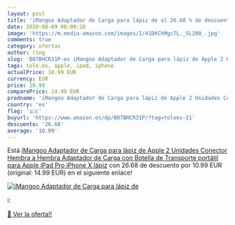```yaml
---
layout: post
title: 'iMangoo Adaptador de Carga para lápiz de al 26.68 % de descuento'
date: 2020-08-09 06:09:28
image: 'https://m.media-amazon.com/images/I/41DKChMgcTL._SL200_.jpg'
comments: true
category: ofertas
author: ring
slug: 'B07BHCR31P-es iMangoo Adaptador de Carga para lápiz de Apple 2 Unidades...'
tags: tole.es, apple, ipad, iphone
actualPrice: 10.99 EUR
currency: EUR
price: 10.99
comparePrice: 14.99 EUR
prodname: 'iMangoo Adaptador de Carga para lápiz de Apple 2 Unidades Conector Hembra a Hembra Adaptador de Carga con Botella de Transporte portátil para Apple iPad Pro iPhone X lápiz'
country: 'es'
flag: '🇪🇸'
buyurl: 'https://www.amazon.es/dp/B07BHCR31P/?tag=tolees-21'
descuento: '26.68'
average: '10.99'
---
```


Está [iMangoo Adaptador de Carga para lápiz de Apple 2 Unidades Conector Hembra a Hembra Adaptador de Carga con Botella de Transporte portátil para Apple iPad Pro iPhone X lápiz](https://www.amazon.es/dp/B07BHCR31P/?tag=tolees-21) con 26.68 de descuento por 10.99 EUR (original: 14.99 EUR) en el siguiente enlace!

[![iMangoo Adaptador de Carga para lápiz de](https://m.media-amazon.com/images/I/41DKChMgcTL._SL200_.jpg)](https://www.amazon.es/dp/B07BHCR31P/?tag=tolees-21)

ℹ️:


[🛒 Ver la oferta!!](https://www.amazon.es/dp/B07BHCR31P/?tag=tolees-21)
